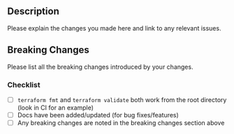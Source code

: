 ## Description

Please explain the changes you made here and link to any relevant issues.

## Breaking Changes

Please list all the breaking changes introduced by your changes.

### Checklist

* [ ] `terraform fmt` and `terraform validate` both work from the root directory (look in CI for an example)
* [ ] Docs have been added/updated (for bug fixes/features)
* [ ] Any breaking changes are noted in the breaking changes section above

